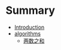 # Summary

* [Introduction](README.md)
* [algorithms](algorithms.md)
  * [两数之和](liang-shu-zhi-he.md)

